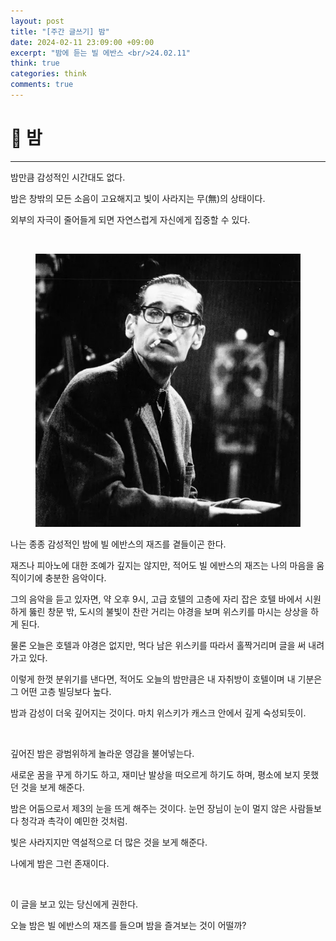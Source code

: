 ```yaml
---
layout: post
title: "[주간 글쓰기] 밤"
date: 2024-02-11 23:09:00 +09:00
excerpt: "밤에 듣는 빌 에반스 <br/>24.02.11"
think: true
categories: think
comments: true
---
```

# 📌 밤
---------------------------


밤만큼 감성적인 시간대도 없다.

밤은 창밖의 모든 소음이 고요해지고 빛이 사라지는 무(無)의 상태이다.

외부의 자극이 줄어들게 되면 자연스럽게 자신에게 집중할 수 있다.

​<br/>

<figure>
    <a href="/assets/img/think/2024-02-11/빌에반스.png"><img src="/assets/img/think/2024-02-11/빌에반스.png"></a>    
    <figcaption style="text-align:center"></figcaption>
</figure>


나는 종종 감성적인 밤에 빌 에반스의 재즈를 곁들이곤 한다.

재즈나 피아노에 대한 조예가 깊지는 않지만, 적어도 빌 에반스의 재즈는 나의 마음을 움직이기에 충분한 음악이다.

그의 음악을 듣고 있자면, 약 오후 9시, 고급 호텔의 고층에 자리 잡은 호텔 바에서 시원하게 뚫린 창문 밖, 도시의 불빛이 찬란 거리는 야경을 보며 위스키를 마시는 상상을 하게 된다.

물론 오늘은 호텔과 야경은 없지만, 먹다 남은 위스키를 따라서 홀짝거리며 글을 써 내려가고 있다.

이렇게 한껏 분위기를 낸다면, 적어도 오늘의 밤만큼은 내 자취방이 호텔이며 내 기분은 그 어떤 고층 빌딩보다 높다.

밤과 감성이 더욱 깊어지는 것이다. 마치 위스키가 캐스크 안에서 깊게 숙성되듯이.

​​<br/>

깊어진 밤은 광범위하게 놀라운 영감을 불어넣는다.

새로운 꿈을 꾸게 하기도 하고, 재미난 발상을 떠오르게 하기도 하며, 평소에 보지 못했던 것을 보게 해준다.

밤은 어둠으로서 제3의 눈을 뜨게 해주는 것이다. 눈먼 장님이 눈이 멀지 않은 사람들보다 청각과 촉각이 예민한 것처럼.

빛은 사라지지만 역설적으로 더 많은 것을 보게 해준다.

나에게 밤은 그런 존재이다.

​​<br/>

이 글을 보고 있는 당신에게 권한다.

오늘 밤은 빌 에반스의 재즈를 들으며 밤을 즐겨보는 것이 어떨까?

<br/>
<br/>
<br/>
<br/>


[jekyll-docs]: https://jekyllrb.com/docs/home
[jekyll-gh]:   https://github.com/jekyll/jekyll
[jekyll-talk]: https://talk.jekyllrb.com/

